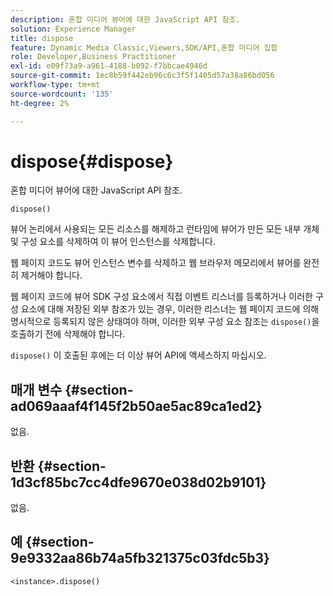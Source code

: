 ```yaml
---
description: 혼합 미디어 뷰어에 대한 JavaScript API 참조.
solution: Experience Manager
title: dispose
feature: Dynamic Media Classic,Viewers,SDK/API,혼합 미디어 집합
role: Developer,Business Practitioner
exl-id: e09f73a9-a961-4188-b092-f7bbcae4946d
source-git-commit: 1ec8b59f442eb96c6c3f5f1405d57a38a86bd056
workflow-type: tm+mt
source-wordcount: '135'
ht-degree: 2%

---
```


# dispose{#dispose}

혼합 미디어 뷰어에 대한 JavaScript API 참조.

`dispose()`

뷰어 논리에서 사용되는 모든 리소스를 해제하고 런타임에 뷰어가 만든 모든 내부 개체 및 구성 요소를 삭제하여 이 뷰어 인스턴스를 삭제합니다.

웹 페이지 코드도 뷰어 인스턴스 변수를 삭제하고 웹 브라우저 메모리에서 뷰어를 완전히 제거해야 합니다.

웹 페이지 코드에 뷰어 SDK 구성 요소에서 직접 이벤트 리스너를 등록하거나 이러한 구성 요소에 대해 저장된 외부 참조가 있는 경우, 이러한 리스너는 웹 페이지 코드에 의해 명시적으로 등록되지 않은 상태여야 하며, 이러한 외부 구성 요소 참조는 `dispose()`을 호출하기 전에 삭제해야 합니다.

`dispose()` 이 호출된 후에는 더 이상 뷰어 API에 액세스하지 마십시오.

## 매개 변수 {#section-ad069aaaf4f145f2b50ae5ac89ca1ed2}

없음.

## 반환 {#section-1d3cf85bc7cc4dfe9670e038d02b9101}

없음.

## 예 {#section-9e9332aa86b74a5fb321375c03fdc5b3}

```
<instance>.dispose()
```
